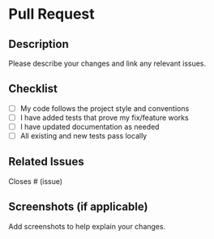 # Pull Request

## Description
Please describe your changes and link any relevant issues.

## Checklist
- [ ] My code follows the project style and conventions
- [ ] I have added tests that prove my fix/feature works
- [ ] I have updated documentation as needed
- [ ] All existing and new tests pass locally

## Related Issues
Closes # (issue)

## Screenshots (if applicable)
Add screenshots to help explain your changes.
